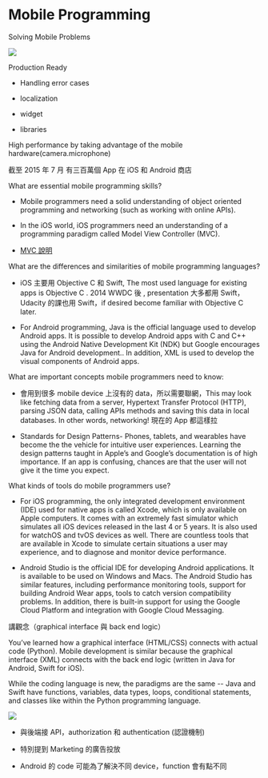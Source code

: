 # Mobile Programming

Solving Mobile Problems

![](https://lh3.googleusercontent.com/bwJs4_29jbu-4xyfS421SG0FufJTMchJE5AXCehpCG01eVs7QM1DvsAnEvW-cbkhQhT5Angr7Hl1CMBpz2Lmve3BDd31rmGknZr9xFODLRxqmmcg9vVl_14X03SGIg25Uxe1LJRd)

Production Ready

* Handling error cases

* localization

* widget

* libraries

High performance by taking advantage of the mobile hardware\(camera.microphone\)

  


截至 2015 年 7 月 有三百萬個 App 在 iOS 和 Android 商店

  


What are essential mobile programming skills?

* Mobile programmers need a solid understanding of object oriented programming and networking \(such as working with online APIs\).

* In the iOS world, iOS programmers need an understanding of a programming paradigm called Model View Controller \(MVC\).

* [MVC 說明](http://www.tomdalling.com/blog/software-design/model-view-controller-explained/)

  


What are the differences and similarities of mobile programming languages?

  


* iOS 主要用 Objective C 和 Swift, The most used language for existing apps is Objective C . 2014 WWDC 後 , presentation 大多都用 Swift，Udacity 的課也用 Swift，if desired become familiar with Objective C later.

* For Android programming, Java is the official language used to develop Android apps. It is possible to develop Android apps with C and C++ using the Android Native Development Kit \(NDK\) but Google encourages Java for Android development.. In addition, XML is used to develop the visual components of Android apps.

  


What are important concepts mobile programmers need to know:

* 會用到很多 mobile device 上沒有的 data，所以需要聯網，This may look like fetching data from a server, Hypertext Transfer Protocol \(HTTP\), parsing JSON data, calling APIs methods and saving this data in local databases. In other words, networking! 現在的 App 都這樣拉

* Standards for Design Patterns- Phones, tablets, and wearables have become the the vehicle for intuitive user experiences. Learning the design patterns taught in Apple’s and Google’s documentation is of high importance. If an app is confusing, chances are that the user will not give it the time you expect.

  


What kinds of tools do mobile programmers use?

* For iOS programming, the only integrated development environment \(IDE\) used for native apps is called Xcode, which is only available on Apple computers. It comes with an extremely fast simulator which simulates all iOS devices released in the last 4 or 5 years. It is also used for watchOS and tvOS devices as well. There are countless tools that are available in Xcode to simulate certain situations a user may experience, and to diagnose and monitor device performance.

* Android Studio is the official IDE for developing Android applications. It is available to be used on Windows and Macs. The Android Studio has similar features, including performance monitoring tools, support for building Android Wear apps, tools to catch version compatibility problems. In addition, there is built-in support for using the Google Cloud Platform and integration with Google Cloud Messaging.

  


講觀念（graphical interface 與 back end logic）

You’ve learned how a graphical interface \(HTML/CSS\) connects with actual code \(Python\). Mobile development is similar because the graphical interface \(XML\) connects with the back end logic \(written in Java for Android, Swift for iOS\).

While the coding language is new, the paradigms are the same -- Java and Swift have functions, variables, data types, loops, conditional statements, and classes like within the Python programming language.

  


![](https://lh4.googleusercontent.com/7cHz4-iZ2BaFc_P9wsl9ac4k5bNvOqKHaIufMtQICBB75qlUBuUEe-RxePKCDYULGcuSWDPP6-QX30_BDgAOv7r7eJ1_HaHNihtawE9Lq2JzyZEhalqFii0PslbOu_wmR_n6EB3R)

* 與後端接 API，authorization 和 authentication \(認證機制\)

* 特別提到 Marketing 的廣告投放

* Android 的 code 可能為了解決不同 device，function 會有點不同



